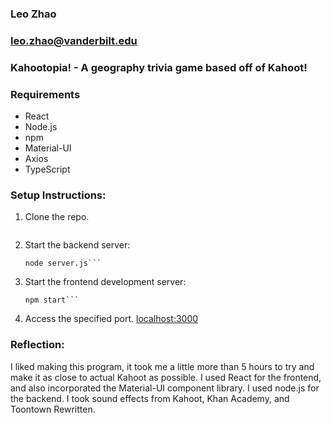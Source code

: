 ### Leo Zhao
### leo.zhao@vanderbilt.edu
### Kahootopia! - A geography trivia game based off of Kahoot!

### Requirements
- React
- Node.js
- npm
- Material-UI
- Axios
- TypeScript
  
### Setup Instructions: 
1. Clone the repo.
   ```git clone https://github.com/1leozhao/Kahootopia-Change
   ```
  
3. Start the backend server:
   ```cd /geography-trivia/server
   node server.js```
   
4. Start the frontend development server:
   ```cd /geography-trivia
   npm start```

5. Access the specified port. [localhost:3000](http://localhost:3000/)

### Reflection:
I liked making this program, it took me a little more than 5 hours to try and make it as close to actual Kahoot as possible. I used React for the frontend, and also incorporated the Material-UI component library. I used node.js for the backend. I took sound effects from Kahoot, Khan Academy, and Toontown Rewritten.
